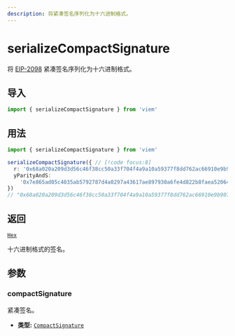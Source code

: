 ```yaml
---
description: 将紧凑签名序列化为十六进制格式。
---
```


# serializeCompactSignature

将 [EIP-2098](https://eips.ethereum.org/EIPS/eip-2098) 紧凑签名序列化为十六进制格式。

## 导入

```ts
import { serializeCompactSignature } from 'viem'
```

## 用法

```ts
import { serializeCompactSignature } from 'viem'

serializeCompactSignature({ // [!code focus:8]
  r: '0x68a020a209d3d56c46f38cc50a33f704f4a9a10a59377f8dd762ac66910e9b90',
  yParityAndS:
    '0x7e865ad05c4035ab5792787d4a0297a43617ae897930a6fe4d822b8faea52064',
})
// "0x68a020a209d3d56c46f38cc50a33f704f4a9a10a59377f8dd762ac66910e9b907e865ad05c4035ab5792787d4a0297a43617ae897930a6fe4d822b8faea52064"
```

## 返回

[`Hex`](/docs/glossary/types#hex)

十六进制格式的签名。

## 参数

### compactSignature

紧凑签名。

- **类型:** [`CompactSignature`](/docs/glossary/types#CompactSignature)